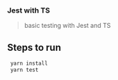 ### Jest with TS

> basic testing with Jest and TS

## Steps to run

```bash
 yarn install
 yarn test
```

